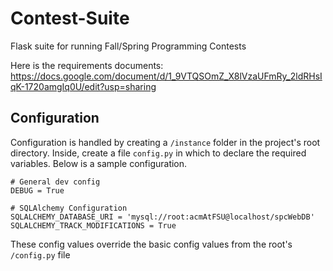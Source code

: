 # Contest-Suite
Flask suite for running Fall/Spring Programming Contests

Here is the requirements documents:
https://docs.google.com/document/d/1_9VTQSOmZ_X8lVzaUFmRy_2ldRHsIqK-1720amgIq0U/edit?usp=sharing


## Configuration
Configuration is handled by creating a `/instance` folder in the project's
root directory. Inside, create a file `config.py` in which to declare
the required variables. Below is a sample configuration.

```
# General dev config
DEBUG = True

# SQLAlchemy Configuration
SQLALCHEMY_DATABASE_URI = 'mysql://root:acmAtFSU@localhost/spcWebDB'
SQLALCHEMY_TRACK_MODIFICATIONS = True
```

These config values override the basic config values from the root's
`/config.py` file
